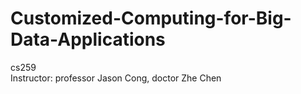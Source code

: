 # Customized-Computing-for-Big-Data-Applications

cs259 <br>
Instructor: professor Jason Cong, doctor Zhe Chen
